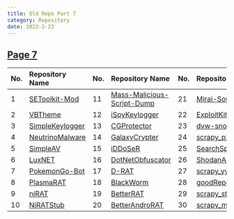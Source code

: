 ```yaml
---
title: Old Repo Part 7
category: Repository
date: 2022-2-23
---
```

## [Page 7](https://github.com/orgs/oneplus-x/repositories?page=7)
| No. | Repository Name | No. | Repository Name | No. | Repository Name |
| :---| :-------------- | :---| :-------------- | :---| :-------------- |
|1| [SEToolkit-Mod](https://github.com/oneplus-x/SEToolkit-Mod/archive/refs/heads/master.zip)|11| [Mass-Malicious-Script-Dump](https://github.com/oneplus-x/Mass-Malicious-Script-Dump/archive/refs/heads/master.zip)|21| [Mirai-Source-Code](https://github.com/oneplus-x/Mirai-Source-Code/archive/refs/heads/master.zip)|
|2| [VBTheme](https://github.com/oneplus-x/VBTheme/archive/refs/heads/master.zip)|12| [iSpyKeylogger](https://github.com/oneplus-x/iSpyKeylogger/archive/refs/heads/master.zip)|22| [ExploitKit](https://github.com/oneplus-x/ExploitKit/archive/refs/heads/master.zip)|
|3| [SimpleKeylogger](https://github.com/oneplus-x/SimpleKeylogger/archive/refs/heads/master.zip)|13| [CGProtector](https://github.com/oneplus-x/CGProtector/archive/refs/heads/master.zip)|23| [dvw-snoopy](https://github.com/oneplus-x/dvw-snoopy/archive/refs/heads/master.zip)|
|4| [NeutrinoMalware](https://github.com/oneplus-x/NeutrinoMalware/archive/refs/heads/master.zip)|14| [GalaxyCrypter](https://github.com/oneplus-x/GalaxyCrypter/archive/refs/heads/master.zip)|24| [scrapy_p2pblack](https://github.com/oneplus-x/scrapy_p2pblack/archive/refs/heads/master.zip)|
|5| [SimpleAV](https://github.com/oneplus-x/SimpleAV/archive/refs/heads/master.zip)|15| [iDDoSeR](https://github.com/oneplus-x/iDDoSeR/archive/refs/heads/master.zip)|25| [SearchSploits.rb](https://github.com/oneplus-x/SearchSploits.rb/archive/refs/heads/master.zip)|
|6| [LuxNET](https://github.com/oneplus-x/LuxNET/archive/refs/heads/master.zip)|16| [DotNetObfuscator](https://github.com/oneplus-x/DotNetObfuscator/archive/refs/heads/master.zip)|26| [ShodanAPI](https://github.com/oneplus-x/ShodanAPI/archive/refs/heads/master.zip)|
|7| [PokemonGo-Bot](https://github.com/oneplus-x/PokemonGo-Bot/archive/refs/heads/master.zip)|17| [D-RAT](https://github.com/oneplus-x/D-RAT/archive/refs/heads/master.zip)|27| [scrapy_yyk](https://github.com/oneplus-x/scrapy_yyk/archive/refs/heads/master.zip)|
|8| [PlasmaRAT](https://github.com/oneplus-x/PlasmaRAT/archive/refs/heads/master.zip)|18| [BlackWorm](https://github.com/oneplus-x/BlackWorm/archive/refs/heads/master.zip)|28| [goodRepository](https://github.com/oneplus-x/goodRepository/archive/refs/heads/master.zip)|
|9| [njRAT](https://github.com/oneplus-x/njRAT/archive/refs/heads/master.zip)|19| [BetterRAT](https://github.com/oneplus-x/BetterRAT/archive/refs/heads/master.zip)|29| [scrapy_stats_gov_cn](https://github.com/oneplus-x/scrapy_stats_gov_cn/archive/refs/heads/master.zip)|
|10| [NjRATStub](https://github.com/oneplus-x/NjRATStub/archive/refs/heads/master.zip)|20| [BetterAndroRAT](https://github.com/oneplus-x/BetterAndroRAT/archive/refs/heads/master.zip)|30| [scrapy_mp4ba](https://github.com/oneplus-x/scrapy_mp4ba/archive/refs/heads/master.zip)|
